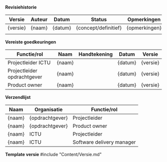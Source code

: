 **Revisiehistorie**

| Versie   | Auteur           | Datum  | Status | Opmerkingen                      |
|----------|------------------|--------|--------|----------------------------------|
| {versie} | {naam} | {datum} | {concept/definitief} | {opmerkingen} |
|          |                  |        |        |                                  |

**Vereiste goedkeuringen**

| Functie/rol                 | Naam                          | Handtekening                 | Datum          | Versie   |
|-----------------------------|-------------------------------|------------------------------|----------------|:--------:| 
| Projectleider ICTU | {naam} |       | {datum} | {versie} |
| Projectleider opdrachtgever | {naam} |       | {datum} | {versie} |
| Product owner | {naam} |       | {datum} | {versie} |

**Verzendlijst**

| Naam                          | Organisatie                   | Functie/rol                   |
|-------------------------------|-------------------------------|-------------------------------|
| {naam} | {opdrachtgever} | Projectleider |
| {naam} | {opdrachtgever} | Product owner |
| {naam} | ICTU | Projectleider |
| {naam} | ICTU | Software delivery manager |
 
**Template versie**
#include "Content/Versie.md"